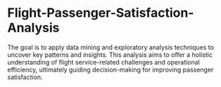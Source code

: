 # Flight-Passenger-Satisfaction-Analysis
 The goal is to apply data mining and exploratory analysis techniques to uncover key patterns and insights. This analysis aims to offer a holistic understanding of flight service-related challenges and operational efficiency, ultimately guiding decision-making for improving passenger satisfaction.
